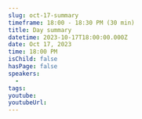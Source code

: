 ```yaml
---
slug: oct-17-summary
timeframe: 18:00 - 18:30 PM (30 min)
title: Day summary
datetime: 2023-10-17T18:00:00.000Z
date: Oct 17, 2023
time: 18:00 PM
isChild: false
hasPage: false
speakers:
  -
tags:
youtube:
youtubeUrl:
---
```


